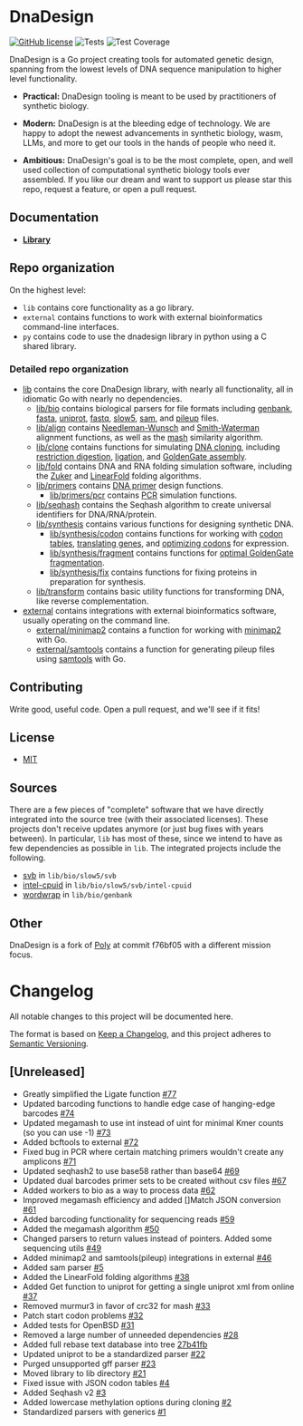 # DnaDesign

[![GitHub license](https://img.shields.io/badge/license-MIT-blue.svg)](https://github.com/koeng101/dnadesign/blob/main/LICENSE) 
![Tests](https://github.com/koeng101/dnadesign/workflows/Test/badge.svg)
![Test Coverage](https://img.shields.io/endpoint?url=https://gist.githubusercontent.com/koeng101/e8462880f920d70b182d5df3617b30f5/raw/coverage.json)

DnaDesign is a Go project creating tools for automated genetic design, spanning from the lowest levels of DNA sequence manipulation to higher level functionality.

* **Practical:** DnaDesign tooling is meant to be used by practitioners of synthetic biology.

* **Modern:** DnaDesign is at the bleeding edge of technology. We are happy to adopt the newest advancements in synthetic biology, wasm, LLMs, and more to get our tools in the hands of people who need it.

* **Ambitious:** DnaDesign's goal is to be the most complete, open, and well used collection of computational synthetic biology tools ever assembled. If you like our dream and want to support us please star this repo, request a feature, or open a pull request.

## Documentation

* **[Library](https://pkg.go.dev/github.com/koeng101/dnadesign)**

## Repo organization

On the highest level:
* `lib` contains core functionality as a go library.
* `external` contains functions to work with external bioinformatics command-line interfaces.
* `py` contains code to use the dnadesign library in python using a C shared library.

### Detailed repo organization

* [lib](https://pkg.go.dev/github.com/koeng101/dnadesign/lib) contains the core DnaDesign library, with nearly all functionality, all in idiomatic Go with nearly no dependencies.
    * [lib/bio](https://pkg.go.dev/github.com/koeng101/dnadesign/lib/bio) contains biological parsers for file formats including [genbank](https://github.com/Koeng101/dnadesign/blob/main/lib/bio/genbank/genbank.go), [fasta](https://github.com/Koeng101/dnadesign/blob/main/lib/bio/fasta/fasta.go), [uniprot](https://github.com/Koeng101/dnadesign/blob/main/lib/bio/uniprot/uniprot.go), [fastq](https://github.com/Koeng101/dnadesign/blob/main/lib/bio/fastq/fastq.go), [slow5](https://github.com/Koeng101/dnadesign/blob/main/lib/bio/slow5/slow5.go), [sam](https://github.com/Koeng101/dnadesign/blob/main/lib/bio/sam/sam.go), and [pileup](https://github.com/Koeng101/dnadesign/blob/main/lib/bio/pileup/pileup.go) files.
    * [lib/align](https://pkg.go.dev/github.com/koeng101/dnadesign/lib/align) contains [Needleman-Wunsch](https://en.wikipedia.org/wiki/Needleman%E2%80%93Wunsch_algorithm) and [Smith-Waterman](https://en.wikipedia.org/wiki/Smith%E2%80%93Waterman_algorithm) alignment functions, as well as the [mash](https://doi.org/10.1186/s13059-016-0997-x) similarity algorithm.
    * [lib/clone](https://pkg.go.dev/github.com/koeng101/dnadesign/lib/clone) contains functions for simulating [DNA cloning](https://en.wikipedia.org/wiki/Molecular_cloning), including [restriction digestion](https://www.neb.com/en-us/applications/cloning-and-synthetic-biology/dna-preparation/restriction-enzyme-digestion), [ligation](https://en.wikipedia.org/wiki/Ligation_(molecular_biology)), and [GoldenGate assembly](https://en.wikipedia.org/wiki/Golden_Gate_Cloning).
    * [lib/fold](https://pkg.go.dev/github.com/koeng101/dnadesign/lib/fold) contains DNA and RNA folding simulation software, including the [Zuker](https://doi.org/10.1093/nar/9.1.133) and [LinearFold](https://doi.org/10.1093/bioinformatics/btz375) folding algorithms.
    * [lib/primers](https://pkg.go.dev/github.com/koeng101/dnadesign/lib/primers) contains [DNA primer](https://www.nature.com/scitable/definition/primer-305/) design functions.
        * [lib/primers/pcr](https://pkg.go.dev/github.com/koeng101/dnadesign/lib/primers/pcr) contains [PCR](https://www.ncbi.nlm.nih.gov/probe/docs/techpcr/) simulation functions.
    * [lib/seqhash](https://pkg.go.dev/github.com/koeng101/dnadesign/lib/seqhash) contains the Seqhash algorithm to create universal identifiers for DNA/RNA/protein.
    * [lib/synthesis](https://pkg.go.dev/github.com/koeng101/dnadesign/lib/synthesis) contains various functions for designing synthetic DNA.
        * [lib/synthesis/codon](https://pkg.go.dev/github.com/koeng101/dnadesign/lib/synthesis/codon) contains functions for working with [codon tables](https://en.wikipedia.org/wiki/DNA_and_RNA_codon_tables), [translating genes](https://en.wikipedia.org/wiki/Translation_(biology)), and [optimizing codons](https://doi.org/10.1073/pnas.0909910107) for expression.
        * [lib/synthesis/fragment](https://pkg.go.dev/github.com/koeng101/dnadesign/lib/synthesis/fragment) contains functions for [optimal GoldenGate fragmentation](https://doi.org/10.1371/journal.pone.0238592).
        * [lib/synthesis/fix](https://pkg.go.dev/github.com/koeng101/dnadesign/lib/synthesis/fix) contains functions for fixing proteins in preparation for synthesis.
    * [lib/transform](https://pkg.go.dev/github.com/koeng101/dnadesign/lib/transform) contains basic utility functions for transforming DNA, like reverse complementation.
* [external](https://pkg.go.dev/github.com/koeng101/dnadesign/external) contains integrations with external bioinformatics software, usually operating on the command line.
    * [external/minimap2](https://pkg.go.dev/github.com/koeng101/dnadesign/external/minimap2) contains a function for working with [minimap2](https://github.com/lh3/minimap2) with Go.
    * [external/samtools](https://pkg.go.dev/github.com/koeng101/dnadesign/external/samtools) contains a function for generating pileup files using [samtools](https://github.com/samtools/samtools) with Go.


## Contributing

Write good, useful code. Open a pull request, and we'll see if it fits!

## License

* [MIT](LICENSE)

## Sources

There are a few pieces of "complete" software that we have directly integrated into the source tree (with their associated licenses). These projects don't receive updates anymore (or just bug fixes with years between). In particular, `lib` has most of these, since we intend to have as few dependencies as possible in `lib`. The integrated projects include the following.
- [svb](https://github.com/rleiwang/svb) in `lib/bio/slow5/svb`
- [intel-cpuid](https://github.com/aregm/cpuid) in `lib/bio/slow5/svb/intel-cpuid`
- [wordwrap](https://github.com/mitchellh/go-wordwrap) in `lib/bio/genbank`

## Other

DnaDesign is a fork of [Poly](https://github.com/TimothyStiles/poly) at commit f76bf05 with a different mission focus. 

# Changelog

All notable changes to this project will be documented here.

The format is based on [Keep a Changelog](https://keepachangelog.com/en/1.0.0/),
and this project adheres to [Semantic Versioning](https://semver.org/spec/v2.0.0.html).

## [Unreleased]
- Greatly simplified the Ligate function [#77](https://github.com/Koeng101/dnadesign/pull/77)
- Updated barcoding functions to handle edge case of hanging-edge barcodes [#74](https://github.com/Koeng101/dnadesign/pull/74)
- Updated megamash to use int instead of uint for minimal Kmer counts (so you can use -1) [#73](https://github.com/Koeng101/dnadesign/pull/73)
- Added bcftools to external [#72](https://github.com/Koeng101/dnadesign/pull/72)
- Fixed bug in PCR where certain matching primers wouldn't create any amplicons [#71](https://github.com/Koeng101/dnadesign/pull/71)
- Updated seqhash2 to use base58 rather than base64 [#69](https://github.com/Koeng101/dnadesign/pull/69)
- Updated dual barcodes primer sets to be created without csv files [#67](https://github.com/Koeng101/dnadesign/pull/67)
- Added workers to bio as a way to process data [#62](https://github.com/Koeng101/dnadesign/pull/62)
- Improved megamash efficiency and added []Match JSON conversion [#61](https://github.com/Koeng101/dnadesign/pull/61)
- Added barcoding functionality for sequencing reads [#59](https://github.com/Koeng101/dnadesign/pull/59)
- Added the megamash algorithm [#50](https://github.com/Koeng101/dnadesign/pull/50)
- Changed parsers to return values instead of pointers. Added some sequencing utils [#49](https://github.com/Koeng101/dnadesign/pull/49)
- Added minimap2 and samtools(pileup) integrations in external [#46](https://github.com/Koeng101/dnadesign/pull/46)
- Added sam parser [#5](https://github.com/Koeng101/dnadesign/pull/5)
- Added the LinearFold folding algorithms [#38](https://github.com/Koeng101/dnadesign/pull/38)
- Added Get function to uniprot for getting a single uniprot xml from online [#37](https://github.com/Koeng101/dnadesign/pull/37)
- Removed murmur3 in favor of crc32 for mash [#33](https://github.com/Koeng101/dnadesign/pull/33)
- Patch start codon problems [#32](https://github.com/Koeng101/dnadesign/pull/32)
- Added tests for OpenBSD [#31](https://github.com/Koeng101/dnadesign/pull/31)
- Removed a large number of unneeded dependencies [#28](https://github.com/Koeng101/dnadesign/pull/28)
- Added full rebase text database into tree [27b41fb](https://github.com/Koeng101/dnadesign/commit/27b41fb4fdb849d569278c965849e6f28fb2a7f6)
- Updated uniprot to be a standardized parser [#22](https://github.com/Koeng101/dnadesign/pull/22)
- Purged unsupported gff parser [#23](https://github.com/Koeng101/dnadesign/pull/23)
- Moved library to lib directory [#21](https://github.com/Koeng101/dnadesign/pull/21)
- Fixed issue with JSON codon tables [#4](https://github.com/Koeng101/dnadesign/pull/4)
- Added Seqhash v2 [#3](https://github.com/Koeng101/dnadesign/pull/3)
- Added lowercase methylation options during cloning [#2](https://github.com/Koeng101/dnadesign/pull/2)
- Standardized parsers with generics [#1](https://github.com/Koeng101/dnadesign/pull/1)

